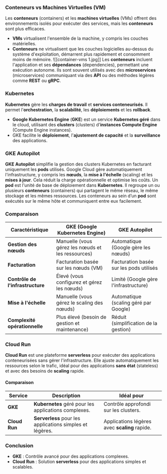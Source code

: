 ### Conteneurs vs Machines Virtuelles (VM)

Les **conteneurs** (containers) et les **machines virtuelles** (VMs) offrent des environnements isolés pour exécuter des services, mais les **conteneurs** sont plus efficaces.

- **VMs** virtualisent l'ensemble de la machine, y compris les couches matérielles.
- **Conteneurs** ne virtualisent que les couches logicielles au-dessus du système d'exploitation, démarrent plus rapidement et consomment moins de mémoire.
![[container-vms 1.jpg]]
Les **conteneurs** incluent l'application et ses **dépendances** (dependencies), permettant une exécution autonome. Ils sont souvent utilisés avec des **microservices** (microservices) communiquant via des **API** ou des méthodes légères comme **REST** ou **gRPC**.

### Kubernetes

**Kubernetes** gère les **charges de travail** et **services conteneurisés**. Il permet l'**orchestration**, la **scalabilité**, les **déploiements** et les **rollback**.

- **Google Kubernetes Engine** (**GKE**) est un service **Kubernetes géré** dans le cloud, utilisant des **clusters** (clusters) d'**instances Compute Engine** (Compute Engine instances).
- GKE facilite le **déploiement**, l'**ajustement de capacité** et la **surveillance** des applications.

### GKE Autopilot

**GKE Autopilot** simplifie la gestion des clusters Kubernetes en facturant uniquement les **pods** utilisés. Google Cloud gère automatiquement l'infrastructure, y compris les **nœuds**, la **mise à l'échelle** (scaling) et les **mises à jour**. Cela réduit la charge opérationnelle et optimise les coûts. Un **pod** est l'unité de base de déploiement dans **Kubernetes**. Il regroupe un ou plusieurs **conteneurs** (containers) qui partagent le même réseau, le même stockage et les mêmes ressources. Les conteneurs au sein d’un **pod** sont exécutés sur le même hôte et communiquent entre eux facilement.

### Comparaison

| **Caractéristique**              | **GKE (Google Kubernetes Engine)**                | **GKE Autopilot**                       |
| -------------------------------- | ------------------------------------------------- | --------------------------------------- |
| **Gestion des nœuds**            | Manuelle (vous gérez les nœuds et les ressources) | Automatique (Google gère les nœuds)     |
| **Facturation**                  | Facturation basée sur les nœuds (VM)              | Facturation basée sur les pods utilisés |
| **Contrôle de l'infrastructure** | Élevé (vous configurez et gérez les nœuds)        | Limité (Google gère l'infrastructure)   |
| **Mise à l'échelle**             | Manuelle (vous gérez le scaling des nœuds)        | Automatique (scaling géré par Google)   |
| **Complexité opérationnelle**    | Plus élevé (besoin de gestion et maintenance)     | Réduit (simplification de la gestion)   |

### Cloud Run

**Cloud Run** est une plateforme **serverless** pour exécuter des applications conteneurisées sans gérer l'infrastructure. Elle ajuste automatiquement les ressources selon le trafic, idéal pour des applications **sans état** (stateless) et avec des besoins de **scaling** rapide.
#### Comparaison

|**Service**|**Description**|**Idéal pour**|
|---|---|---|
|**GKE**|**Kubernetes** géré pour les applications complexes.|Contrôle approfondi sur les clusters.|
|**Cloud Run**|**Serverless** pour les applications simples et légères.|Applications légères avec **scaling** rapide.|

### Conclusion

- **GKE** : Contrôle avancé pour des applications complexes.
- **Cloud Run** : Solution **serverless** pour des applications simples et scalables.